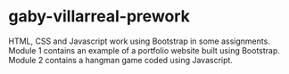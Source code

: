 # gaby-villarreal-prework
HTML, CSS and Javascript work using Bootstrap in some assignments.
Module 1 contains an example of a portfolio website built using Bootstrap.
Module 2 contains a hangman game coded using Javascript.
